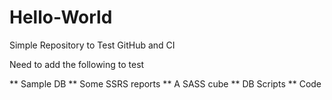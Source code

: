 Hello-World
===========

Simple Repository to Test GitHub and CI

Need to add the following to test

** Sample DB
** Some SSRS reports
** A SASS cube
** DB Scripts
** Code

